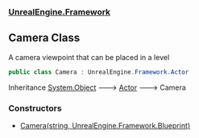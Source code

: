 ### [UnrealEngine.Framework](./UnrealEngine-Framework.md 'UnrealEngine.Framework')
## Camera Class
A camera viewpoint that can be placed in a level  
```csharp
public class Camera : UnrealEngine.Framework.Actor
```
Inheritance [System.Object](https://docs.microsoft.com/en-us/dotnet/api/System.Object 'System.Object') &#129106; [Actor](./Actor.md 'UnrealEngine.Framework.Actor') &#129106; Camera  
### Constructors
- [Camera(string, UnrealEngine.Framework.Blueprint)](./Camera-Camera(string_Blueprint).md 'UnrealEngine.Framework.Camera.Camera(string, UnrealEngine.Framework.Blueprint)')
